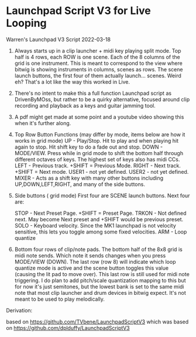 Launchpad Script V3 for Live Looping
==============


Warren's Launchpad V3 Script 2022-03-18


1. Always starts up in a clip launcher + midi key playing split mode. Top half is 4 rows, each ROW is one scene. Each of the 8 columns of the grid is one instrument. This is meant to correspond to the view where bitwig is showing instruments in columns, scenes as rows.  The scene launch buttons, the first four of them actually launch... scenes.  Weird eh?  That's a lot like the way this worked in Live.

2. There's no intent to make this a full function Launchpad script as DrivenByMOss, but rather to be a quirky alternative, focused around clip recording and playback as a keys and guitar jamming tool.

3. A pdf might get made at some point and a youtube video showing this when it's further along.

4. Top Row Button Functions (may differ by mode, items below are how it works in grid mode)
    UP - Play/Stop. Hit to play and when playing hit again to stop. Hit shift key to do a fade out and stop.
    DOWN - MODE/VIEW. Press while in grid mode to shift the bottom half through different octaves of keys. The highest set of keys also has midi CCs.
    LEFT - Previous track.  +SHIFT = Previous Mode.
    RIGHT - Next track. +SHIFT = Next mode.
    USER1 - not yet defined.
    USER2 - not yet defined.
    MIXER - Acts as a shift key with many other buttons including UP,DOWN,LEFT,RIGHT, and many of the side buttons.

5. Side buttons ( grid mode)
    First four are SCENE launch buttons.
    Next four are:

    STOP - Next Preset Page.  +SHIFT = Preset Page.
    TRKON - Not defined next. May become Next preset and +SHIFT would be previous preset.
    SOLO - Keyboard velocity. Since the MK1 launchpad is not velocity sensitive, this lets you toggle among some fixed velocities.
    ARM - Loop quantize

6. Bottom four rows of clip/note pads.
   The bottom half of the 8x8 grid is midi note sends.  Which note it sends changes when you press MODE/VIEW (DOWN).
   The last row (row 8) will indicate which loop quantize mode is active and the scene button toggles this value (causing the lit pad to move over).  This last row is still used for midi note triggering.  I do plan to add pitch/scale quantization mapping to this but for now it's just semitones, but the lowest bank is set to the same midi note that most clip launcher and drum devices in bitwig expect.  It's not meant to be used to play melodically.

Derivation:

based on https://github.com/TVbene/LaunchpadScriptV3
which was based on https://github.com/dplduffy/LaunchpadScriptV3
